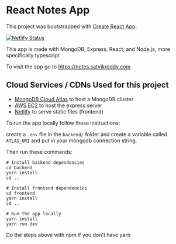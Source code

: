 # React Notes App

This project was bootstrapped with [Create React App](https://github.com/facebook/create-react-app).

[![Netlify Status](https://api.netlify.com/api/v1/badges/1d63a2c1-ddc2-4cbf-8770-d0d036c626af/deploy-status)](https://app.netlify.com/sites/typescript-notes-app/deploys)

This app is made with MongoDB, Express, React, and Node.js, more specifically typescript

To visit the app go to https://notes.satvikreddy.com

## Cloud Services / CDNs Used for this project

- [MongoDB Cloud Atlas](https://www.mongodb.com/cloud/atlas) to host a MongoDB cluster
- [AWS EC2](https://aws.amazon.com/ec2/) to host the express server
- [Netlify](https://www.netlify.com/) to serve static files (frontend)

To run the app locally follow these instructions:

create a `.env` file in the `backend/` folder and create a variable called `ATLAS_URI` and put in your mongodb connection string.

Then run these commands:

```shell
# Install backend dependencies
cd backend
yarn install
cd ..

# Install frontend dependencies
cd frontend
yarn install
cd ..

# Run the app locally
yarn install
yarn run dev
```

Do the steps above with npm if you don't have yarn
